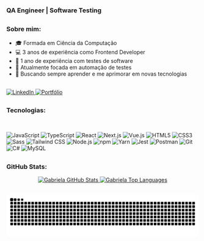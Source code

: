 ### QA Engineer | Software Testing
##

### Sobre mim:

- 🎓 Formada em Ciência da Computação
- 💻 3 anos de experiência como Frontend Developer
- 📱 1 ano de experiência com testes de software
- 🔎 Atualmente focada em automação de testes 
- 🎯 Buscando sempre aprender e me aprimorar em novas tecnologias
  
<br>

<div>
  <a href="https://www.linkedin.com/in/gabrielajussana" target="_blank">
    <img src="https://img.shields.io/badge/-LinkedIn-%230077B5?style=for-the-badge&logo=linkedin&logoColor=white" alt="LinkedIn">
  </a> 
  <a href="https://gabrielajussana.netlify.app" target="_blank">
    <img src="https://img.shields.io/badge/-Portfólio-000?style=for-the-badge&logo=web&logoColor=white" alt="Portfólio">
  </a>
</div>

##

###  Tecnologias:

<div style="display: inline_block"><br>
  <p align="left">
    <img src="https://cdn.jsdelivr.net/gh/devicons/devicon/icons/javascript/javascript-original.svg" width="40" height="40" alt="JavaScript" />
    <img src="https://cdn.jsdelivr.net/gh/devicons/devicon/icons/typescript/typescript-original.svg" width="40" height="40" alt="TypeScript" />
    <img src="https://cdn.jsdelivr.net/gh/devicons/devicon/icons/react/react-original.svg" width="40" height="40" alt="React" />
    <img src="https://cdn.jsdelivr.net/gh/devicons/devicon/icons/nextjs/nextjs-original.svg" width="40" height="40" alt="Next.js" />
    <img src="https://cdn.jsdelivr.net/gh/devicons/devicon/icons/vuejs/vuejs-original.svg" width="40" height="40" alt="Vue.js" />
    <img src="https://cdn.jsdelivr.net/gh/devicons/devicon/icons/html5/html5-original.svg" width="40" height="40" alt="HTML5" />
    <img src="https://cdn.jsdelivr.net/gh/devicons/devicon/icons/css3/css3-original.svg" width="40" height="40" alt="CSS3" />
    <img src="https://cdn.jsdelivr.net/gh/devicons/devicon/icons/sass/sass-original.svg" width="40" height="40" alt="Sass" />
    <img src="https://cdn.jsdelivr.net/gh/devicons/devicon/icons/tailwindcss/tailwindcss-original.svg" width="40" height="40" alt="Tailwind CSS" />
    <img src="https://cdn.jsdelivr.net/gh/devicons/devicon/icons/nodejs/nodejs-original.svg" width="40" height="40" alt="Node.js" />
    <img src="https://cdn.jsdelivr.net/gh/devicons/devicon/icons/npm/npm-original-wordmark.svg" width="40" height="40" alt="npm" />
    <img src="https://cdn.jsdelivr.net/gh/devicons/devicon/icons/yarn/yarn-original.svg" width="40" height="40" alt="Yarn" />
    <img src="https://cdn.jsdelivr.net/gh/devicons/devicon/icons/jest/jest-plain.svg" width="40" height="40" alt="Jest" />
    <img src="https://cdn.jsdelivr.net/gh/devicons/devicon/icons/postman/postman-original.svg" width="40" height="40" alt="Postman" />
    <img src="https://cdn.jsdelivr.net/gh/devicons/devicon/icons/git/git-original.svg" width="40" height="40" alt="Git" />
    <img src="https://cdn.jsdelivr.net/gh/devicons/devicon/icons/csharp/csharp-original.svg" width="40" height="40" alt="C#" />
    <img src="https://cdn.jsdelivr.net/gh/devicons/devicon/icons/mysql/mysql-original.svg" width="40" height="40" alt="MySQL" />
  </p>
</div>

##

###  GitHub Stats:

<div align="center">
  <a href="https://github.com/gabrielajussana">
    <img height="180em" src="https://github-readme-stats.vercel.app/api?username=gabrielajussana&show_icons=true&theme=onedark&include_all_commits=true&count_private=true" alt="Gabriela GitHub Stats"/>
    <img height="180em" src="https://github-readme-stats.vercel.app/api/top-langs/?username=gabrielajussana&layout=compact&langs_count=7&theme=onedark" alt="Gabriela Top Languages"/>
  </a>
</div>

  ##
 ![Snake animation](https://github.com/gabrielajussana/gabrielajussana/blob/output/github-contribution-grid-snake.svg)
  

